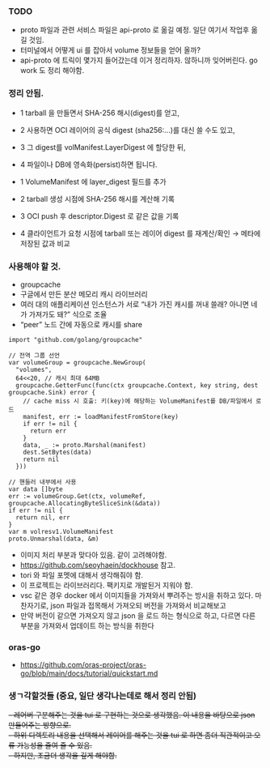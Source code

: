 ### TODO
- proto 파일과 관련 서비스 파일은 api-proto 로 옮길 예정. 일단 여기서 작업후 옮길 것임.  
- 터미널에서 어떻게 ui 를 잡아서 volume 정보들을 얻어 올까?  
- api-proto 에 트릭이 몇가지 들어갔는데 이거 정리하자. 않하니까 잊어버린다. go work 도 정리 해야함.

### 정리 안됨.
- 1 tarball 을 만들면서 SHA-256 해시(digest)를 얻고,  
- 2 사용하면 OCI 레이어의 공식 digest (sha256:...)를 대신 쓸 수도 있고,  
- 3 그 digest를 volManifest.LayerDigest 에 할당한 뒤,  
- 4 파일이나 DB에 영속화(persist)하면 됩니다.  

- 1 VolumeManifest 에 layer_digest 필드를 추가  
- 2 tarball 생성 시점에 SHA-256 해시를 계산해 기록  
- 3 OCI push 후 descriptor.Digest 로 같은 값을 기록  
- 4 클라이언트가 요청 시점에 tarball 또는 레이어 digest 를 재계산/확인 → 메타에 저장된 값과 비교  

### 사용해야 할 것.
- groupcache
- 구글에서 만든 분산 메모리 캐시 라이브러리  
- 여러 대의 애플리케이션 인스턴스가 서로 “내가 가진 캐시를 꺼내 쓸래? 아니면 네가 가져가도 돼?” 식으로 조율  
- “peer” 노드 간에 자동으로 캐시를 share  

```aiignore
import "github.com/golang/groupcache"

// 전역 그룹 선언
var volumeGroup = groupcache.NewGroup(
  "volumes",
  64<<20, // 캐시 최대 64MB
  groupcache.GetterFunc(func(ctx groupcache.Context, key string, dest groupcache.Sink) error {
    // cache miss 시 호출: 키(key)에 해당하는 VolumeManifest를 DB/파일에서 로드
    manifest, err := loadManifestFromStore(key)
    if err != nil {
      return err
    }
    data, _ := proto.Marshal(manifest)
    dest.SetBytes(data)
    return nil
  }))

// 핸들러 내부에서 사용
var data []byte
err := volumeGroup.Get(ctx, volumeRef, groupcache.AllocatingByteSliceSink(&data))
if err != nil {
  return nil, err
}
var m volresv1.VolumeManifest
proto.Unmarshal(data, &m)

```

- 이미지 처리 부분과 맞다아 있음. 같이 고려해야함.  
- https://github.com/seoyhaein/dockhouse 참고.  
- tori 와 파일 포멧에 대해서 생각해줘야 함.  
- 이 프로젝트는 라이브러리다.  팩키지로 개발된거 지워야 함.  
- vsc 같은 경우 docker 에서 이미지들을 가져와서 뿌려주는 방시을 취하고 있다. 마찬자기로, json 파일과 접목해서 가져오되 버전을 가져와서 비교해보고  
- 만약 버전이 같으면 가져오지 않고 json 을 로드 하는 형식으로 하고, 다르면 다른 부분을 가져와서 업데이트 하는 방식을 취한다    

### oras-go
- https://github.com/oras-project/oras-go/blob/main/docs/tutorial/quickstart.md

### 생ㄱ각할것들 (중요, 일단 생각나는데로 해서 정리 안됨)
~~- 레어버 구분해주는 것을 tui 로 구현하는 것으로 생각했음. 이 내용을 바탕으로 json 만들어주는 방향으로.~~   
~~- 하위 디렉토리 내용을 선택해서 레이어를 해주는 것을 tui 로 하면 좀더 직관적이고 오류 가능성을 줄여 줄 수 있음.~~  
~~- 하지만, 조금더 생각을 깊게 해야함.~~    